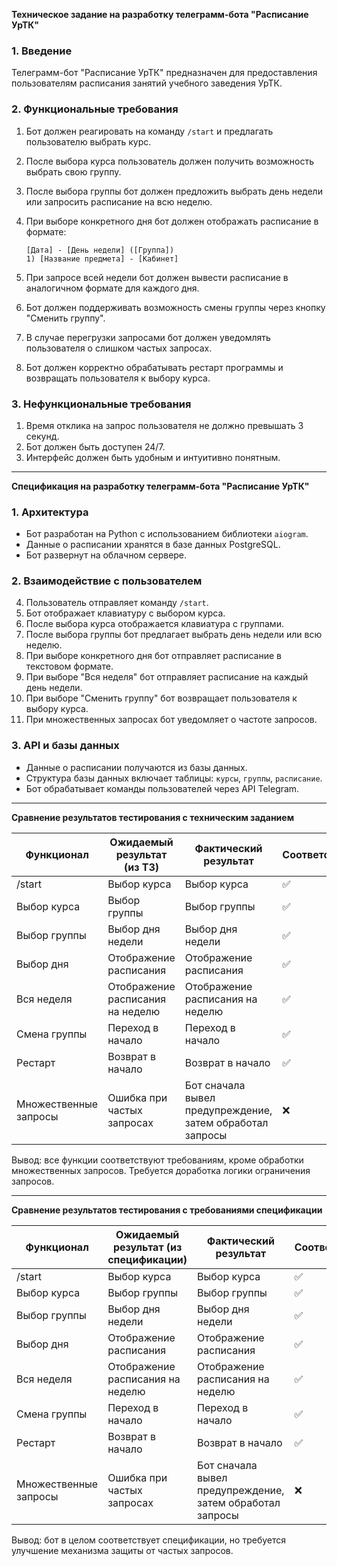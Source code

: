 **Техническое задание на разработку телеграмм-бота "Расписание УрТК"**

### 1. Введение

Телеграмм-бот "Расписание УрТК" предназначен для предоставления пользователям расписания занятий учебного заведения УрТК.

### 2. Функциональные требования

1. Бот должен реагировать на команду `/start` и предлагать пользователю выбрать курс.
2. После выбора курса пользователь должен получить возможность выбрать свою группу.
3. После выбора группы бот должен предложить выбрать день недели или запросить расписание на всю неделю.
4. При выборе конкретного дня бот должен отображать расписание в формате:
    
    ```
    [Дата] - [День недели] ([Группа])
    1) [Название предмета] - [Кабинет]
    ```
    
5. При запросе всей недели бот должен вывести расписание в аналогичном формате для каждого дня.
6. Бот должен поддерживать возможность смены группы через кнопку "Сменить группу".
7. В случае перегрузки запросами бот должен уведомлять пользователя о слишком частых запросах.
8. Бот должен корректно обрабатывать рестарт программы и возвращать пользователя к выбору курса.

### 3. Нефункциональные требования

1. Время отклика на запрос пользователя не должно превышать 3 секунд.
2. Бот должен быть доступен 24/7.
3. Интерфейс должен быть удобным и интуитивно понятным.

---

**Спецификация на разработку телеграмм-бота "Расписание УрТК"**

### 1. Архитектура

- Бот разработан на Python с использованием библиотеки `aiogram`.
- Данные о расписании хранятся в базе данных PostgreSQL.
- Бот развернут на облачном сервере.

### 2. Взаимодействие с пользователем

4. Пользователь отправляет команду `/start`.
5. Бот отображает клавиатуру с выбором курса.
6. После выбора курса отображается клавиатура с группами.
7. После выбора группы бот предлагает выбрать день недели или всю неделю.
8. При выборе конкретного дня бот отправляет расписание в текстовом формате.
9. При выборе "Вся неделя" бот отправляет расписание на каждый день недели.
10. При выборе "Сменить группу" бот возвращает пользователя к выбору курса.
11. При множественных запросах бот уведомляет о частоте запросов.

### 3. API и базы данных

- Данные о расписании получаются из базы данных.
- Структура базы данных включает таблицы: `курсы`, `группы`, `расписание`.
- Бот обрабатывает команды пользователей через API Telegram.

---

**Сравнение результатов тестирования с техническим заданием**

|Функционал|Ожидаемый результат (из ТЗ)|Фактический результат|Соответствие|
|---|---|---|---|
|/start|Выбор курса|Выбор курса|✅|
|Выбор курса|Выбор группы|Выбор группы|✅|
|Выбор группы|Выбор дня недели|Выбор дня недели|✅|
|Выбор дня|Отображение расписания|Отображение расписания|✅|
|Вся неделя|Отображение расписания на неделю|Отображение расписания на неделю|✅|
|Смена группы|Переход в начало|Переход в начало|✅|
|Рестарт|Возврат в начало|Возврат в начало|✅|
|Множественные запросы|Ошибка при частых запросах|Бот сначала вывел предупреждение, затем обработал запросы|❌|

Вывод: все функции соответствуют требованиям, кроме обработки множественных запросов. Требуется доработка логики ограничения запросов.

---

**Сравнение результатов тестирования с требованиями спецификации**

|Функционал|Ожидаемый результат (из спецификации)|Фактический результат|Соответствие|
|---|---|---|---|
|/start|Выбор курса|Выбор курса|✅|
|Выбор курса|Выбор группы|Выбор группы|✅|
|Выбор группы|Выбор дня недели|Выбор дня недели|✅|
|Выбор дня|Отображение расписания|Отображение расписания|✅|
|Вся неделя|Отображение расписания на неделю|Отображение расписания на неделю|✅|
|Смена группы|Переход в начало|Переход в начало|✅|
|Рестарт|Возврат в начало|Возврат в начало|✅|
|Множественные запросы|Ошибка при частых запросах|Бот сначала вывел предупреждение, затем обработал запросы|❌|

Вывод: бот в целом соответствует спецификации, но требуется улучшение механизма защиты от частых запросов.